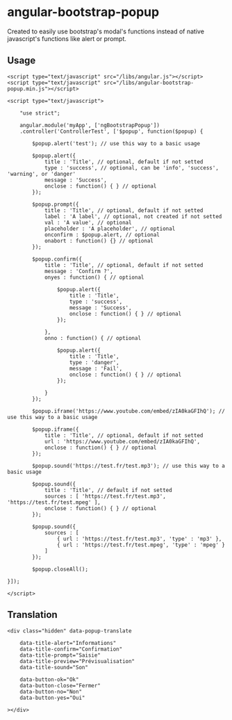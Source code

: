 # angular-bootstrap-popup

Created to easily use bootstrap's modal's functions instead of native javascript's functions like alert or prompt.

## Usage

    <script type="text/javascript" src="/libs/angular.js"></script>
    <script type="text/javascript" src="/libs/angular-bootstrap-popup.min.js"></script>

    <script type="text/javascript">

        "use strict";

        angular.module('myApp', ['ngBootstrapPopup'])
        .controller('ControllerTest', ['$popup', function($popup) {

            $popup.alert('test'); // use this way to a basic usage

            $popup.alert({
                title : 'Title', // optional, default if not setted
                type : 'success', // optional, can be 'info', 'success', 'warning', or 'danger'
                message : 'Success',
                onclose : function() { } // optional
            });

            $popup.prompt({
                title : 'Title', // optional, default if not setted
                label : 'A label', // optional, not created if not setted
                val : 'A value', // optional
                placeholder : 'A placeholder', // optional
                onconfirm : $popup.alert, // optional
                onabort : function() {} // optional
            });

            $popup.confirm({
                title : 'Title', // optional, default if not setted
                message : 'Confirm ?',
                onyes : function() { // optional
                    
                    $popup.alert({
                        title : 'Title',
                        type : 'success',
                        message : 'Success',
                        onclose : function() { } // optional
                    });

                },
                onno : function() { // optional
                    
                    $popup.alert({
                        title : 'Title',
                        type : 'danger',
                        message : 'Fail',
                        onclose : function() { } // optional
                    });

                }
            });

            $popup.iframe('https://www.youtube.com/embed/zIA0kaGFIhQ'); // use this way to a basic usage

            $popup.iframe({
                title : 'Title', // optional, default if not setted
                url : 'https://www.youtube.com/embed/zIA0kaGFIhQ',
                onclose : function() { } // optional
            });

            $popup.sound('https://test.fr/test.mp3'); // use this way to a basic usage

            $popup.sound({
                title : 'Title', // default if not setted
                sources : [ 'https://test.fr/test.mp3', 'https://test.fr/test.mpeg' ],
                onclose : function() { } // optional
            });

            $popup.sound({
                sources : [
                    { url : 'https://test.fr/test.mp3', 'type' : 'mp3' },
                    { url : 'https://test.fr/test.mpeg', 'type' : 'mpeg' }
                ]
            });

            $popup.closeAll();

    }]);

    </script>

## Translation

    <div class="hidden" data-popup-translate

        data-title-alert="Informations"
        data-title-confirm="Confirmation"
        data-title-prompt="Saisie"
        data-title-preview="Prévisualisation"
        data-title-sound="Son"

        data-button-ok="Ok"
        data-button-close="Fermer"
        data-button-no="Non"
        data-button-yes="Oui"

    ></div>